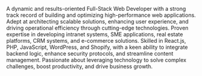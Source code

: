 A dynamic and results-oriented Full-Stack Web Developer with a strong track record of building and 
optimizing high-performance web applications. Adept at architecting scalable solutions, 
enhancing user experience, and driving operational efficiency through cutting-edge technologies. 
Proven expertise in developing intranet systems, SME applications, real estate platforms, CRM 
systems, and e-commerce solutions. Skilled in React.js, PHP, JavaScript, WordPress, and Shopify, 
with a keen ability to integrate backend logic, enhance security protocols, and streamline content 
management. Passionate about leveraging technology to solve complex challenges, boost 
productivity, and drive business growth.
